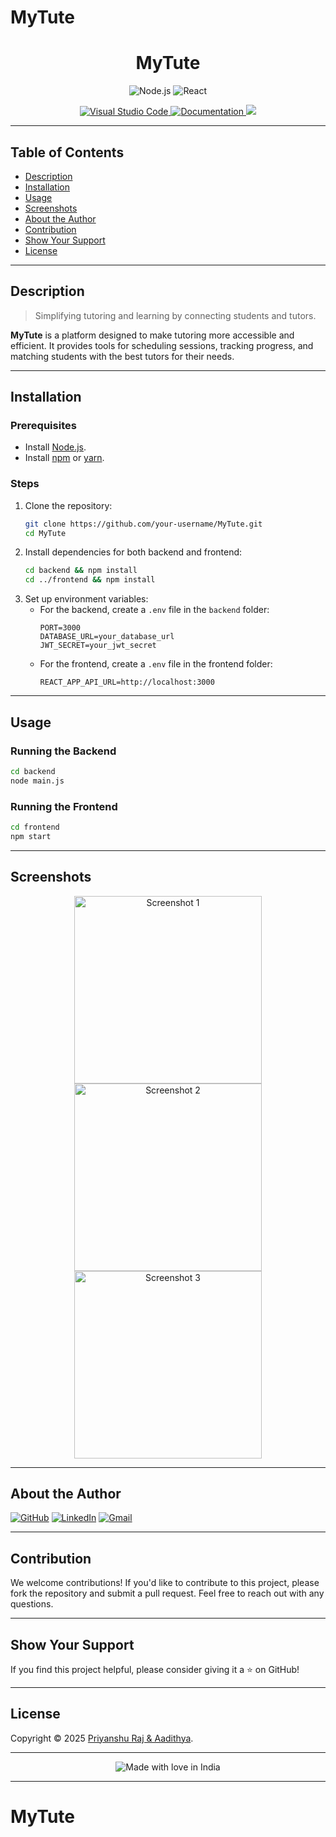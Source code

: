 # MyTute

<h1 align="center">MyTute</h1>
<div align="center">
  <a>
    <img src="https://img.shields.io/badge/Node.js-%23339933.svg?style=for-the-badge&logo=node.js&logoColor=white" alt="Node.js" />
  </a>
  <a>
    <img src="https://img.shields.io/badge/React-%2361DAFB.svg?style=for-the-badge&logo=react&logoColor=white" alt="React" />
  </a>
</div>

<p align="center">
  <a href="https://code.visualstudio.com/">
    <img alt="Visual Studio Code" src="https://img.shields.io/badge/Visual%20Studio%20Code-0078d7.svg" />
  </a>
  <a href="https://github.com/your-username/MyTute" target="_blank">
    <img alt="Documentation" src="https://img.shields.io/badge/documentation-yes-brightgreen.svg" />
  </a>
  <a href="https://github.com/your-username/MyTute/blob/master/LICENSE">
    <img src="https://img.shields.io/badge/License-MIT-brightgreen.svg" />
  </a>
</p>

---

## Table of Contents
- [Description](#description)
- [Installation](#installation)
- [Usage](#usage)
- [Screenshots](#screenshots)
- [About the Author](#about-the-author)
- [Contribution](#contribution)
- [Show Your Support](#show-your-support)
- [License](#license)

---

## Description
> Simplifying tutoring and learning by connecting students and tutors.

**MyTute** is a platform designed to make tutoring more accessible and efficient. It provides tools for scheduling sessions, tracking progress, and matching students with the best tutors for their needs.

---

## Installation
### Prerequisites
- Install [Node.js](https://nodejs.org/).
- Install [npm](https://www.npmjs.com/) or [yarn](https://yarnpkg.com/).

### Steps
1. Clone the repository:
   ```sh
   git clone https://github.com/your-username/MyTute.git
   cd MyTute
   ```
2. Install dependencies for both backend and frontend:
   ```sh
   cd backend && npm install
   cd ../frontend && npm install
   ```
3. Set up environment variables:
   - For the backend, create a `.env` file in the `backend` folder:
     ```plaintext
     PORT=3000
     DATABASE_URL=your_database_url
     JWT_SECRET=your_jwt_secret
     ```
   - For the frontend, create a `.env` file in the frontend folder:
     ```plaintext
     REACT_APP_API_URL=http://localhost:3000
     ```

---

## Usage
### Running the Backend
```sh
cd backend
node main.js
```

### Running the Frontend
```sh
cd frontend
npm start
```

---

## Screenshots
<div align="center">
  <img src="https://via.placeholder.com/300x200.png?text=Screenshot+1" alt="Screenshot 1" width="300" />
  <img src="https://via.placeholder.com/300x200.png?text=Screenshot+2" alt="Screenshot 2" width="300" />
  <img src="https://via.placeholder.com/300x200.png?text=Screenshot+3" alt="Screenshot 3" width="300" />
</div>

---

## About the Author
[![GitHub](https://img.shields.io/badge/github-%23121011.svg?style=for-the-badge&logo=github&logoColor=white)](https://github.com/priyanshuraj27)
[![LinkedIn](https://img.shields.io/badge/linkedin-%230077B5.svg?style=for-the-badge&logo=linkedin&logoColor=white)](https://www.linkedin.com/in/priyanshu-raj-iiitn)
[![Gmail](https://img.shields.io/badge/Gmail-D14836?style=for-the-badge&logo=gmail&logoColor=white)](mailto:your-priyanshuuno125@gmail.com)

---

## Contribution
We welcome contributions! If you'd like to contribute to this project, please fork the repository and submit a pull request. Feel free to reach out with any questions.

---

## Show Your Support
If you find this project helpful, please consider giving it a ⭐️ on GitHub!

---

## License
Copyright © 2025 [Priyanshu Raj & Aadithya](https://github.com/priyanshuraj27).<br />
<!-- This project is [MIT](https://github.com/priyanshuraj27/MyTute/blob/master/LICENSE) licensed. -->

---

<div align="center">
  <img src="https://madewithlove.now.sh/in?heart=true&colorA=%23505050&colorB=%235032b4&template=for-the-badge&text=India" alt="Made with love in India" />
</div>

---
# MyTute
